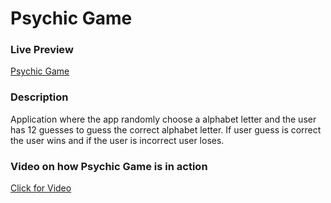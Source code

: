 <h1>Psychic Game</h1>
<h3>Live Preview</h3>
<a href="https://irfanp90.github.io/Psychic-Game/" target="_blank">Psychic Game</a>
<h3>Description</h3>

<p>Application where the app randomly choose a alphabet letter and the user has 12 guesses to guess the correct alphabet letter. If user guess is correct the user wins and if the user is incorrect user loses.</p>
<h3> Video on how Psychic Game is in action </h3>

<a href="https://drive.google.com/file/d/1A8cn4yXO5gl4INDjWVaagv_0k55ZzDD2/view">Click for Video</a>